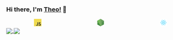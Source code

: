 ### Hi there, I'm [Theo!](https://github.com/Theogu) 👋
<div style="display:flex; justify-content:space-around;">
  <code><img height="20" src="https://raw.githubusercontent.com/github/explore/80688e429a7d4ef2fca1e82350fe8e3517d3494d/topics/javascript/javascript.png"></code>
  <code><img height="20" src="https://raw.githubusercontent.com/github/explore/80688e429a7d4ef2fca1e82350fe8e3517d3494d/topics/nodejs/nodejs.png"></code>    
  <code><img height="20" src="https://raw.githubusercontent.com/github/explore/80688e429a7d4ef2fca1e82350fe8e3517d3494d/topics/react/react.png"></code>
</div>

<div style="display:flex; justify-content:space-around;">
</div>



<a href="https://github.com/theogu">
  <img align="center" src="https://github-readme-stats.vercel.app/api/top-langs/?username=theogu&theme=tokyonight&hide_langs_below=1" />
</a>
<a href="https://github.com/theogu">
  <img align="center" src="https://github-readme-stats.vercel.app/api?username=theogu&show_icons=true&theme=tokyonight&line_height=20"/>
</a>

